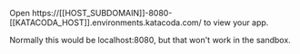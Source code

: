 Open https://[[HOST_SUBDOMAIN]]-8080-[[KATACODA_HOST]].environments.katacoda.com/ to view your app.

Normally this would be localhost:8080, but that won't work in the sandbox.
